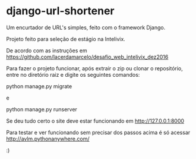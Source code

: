 # django-url-shortener
Um encurtador de URL's simples, feito com o framework Django.

Projeto feito para seleção de estágio na Intelivix.

De acordo com as instruções em https://github.com/lacerdamarcelo/desafio_web_intelivix_dez2016

Para fazer o projeto funcionar, após extrair o zip ou clonar o repositório, entre no diretório raiz e digite os seguintes comandos:

python manage.py migrate

e

python manage.py runserver

Se deu tudo certo o site deve estar funcionando em http://127.0.0.1:8000

Para testar e ver funcionando sem precisar dos passos acima é só acessar http://avlm.pythonanywhere.com/

:)

